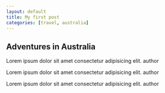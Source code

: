 ```yaml
---
layout: default
title: My first post
categories: [travel, australia]
---
```


## Adventures in Australia <!--- ## = heading --->
Lorem ipsum dolor sit amet consectetur adipisicing elit.
author

Lorem ipsum dolor sit amet consectetur adipisicing elit.
author

Lorem ipsum dolor sit amet consectetur adipisicing elit.
author